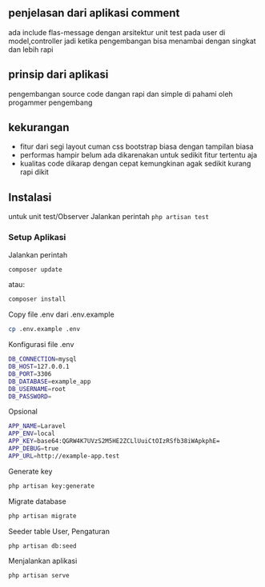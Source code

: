 ## penjelasan dari aplikasi comment
ada include flas-message
dengan arsitektur unit test pada user di model,controller
jadi ketika pengembangan bisa menambai dengan singkat dan lebih rapi

## prinsip dari aplikasi
pengembangan source code dangan rapi dan simple di pahami oleh progammer pengembang

## kekurangan
- fitur dari segi layout cuman css bootstrap biasa dengan tampilan biasa
- performas hampir belum ada dikarenakan untuk sedikit fitur tertentu aja
- kualitas code dikarap dengan cepat kemungkinan agak sedikit kurang rapi dikit

## Instalasi
untuk unit test/Observer Jalankan perintah ```php artisan test```

### Setup Aplikasi
Jalankan perintah 
```bash
composer update
```
atau:
```bash
composer install
```
Copy file .env dari .env.example
```bash
cp .env.example .env
```
Konfigurasi file .env
```bash
DB_CONNECTION=mysql
DB_HOST=127.0.0.1
DB_PORT=3306
DB_DATABASE=example_app
DB_USERNAME=root
DB_PASSWORD=
```
Opsional
```bash
APP_NAME=Laravel
APP_ENV=local
APP_KEY=base64:QGRW4K7UVzS2M5HE2ZCLlUuiCtOIzRSfb38iWApkphE=
APP_DEBUG=true
APP_URL=http://example-app.test
```
Generate key
```bash
php artisan key:generate
```
Migrate database
```bash
php artisan migrate
```
Seeder table User, Pengaturan
```bash
php artisan db:seed
```
Menjalankan aplikasi
```bash
php artisan serve
```
